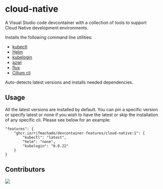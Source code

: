 # cloud-native

A Visual Studio code devcontainer with a collection of tools to support Cloud Native development environments.

Installs the following command line utilities:

* [kubectl](https://kubernetes.io/docs/tasks/tools/)
* [Helm](https://github.com/helm/helm/releases)
* [kubelogin](https://github.com/Azure/kubelogin/releases)
* [azwi](https://github.com/Azure/azure-workload-identity/releases)
* [flux](https://github.com/fluxcd/flux2/releases)
* [Cilium cli](https://github.com/cilium/cilium-cli/releases)

Auto-detects latest versions and installs needed dependencies.

## Usage

All the latest versions are installed by default. You can pin a specific version or specify latest or none if you wish to have the latest or skip the installation of any specific cli. Please see below for an example:

```
"features": {
    "ghcr.io/rjfmachado/devcontainer-features/cloud-native:1": {
        "kubectl": "latest",
        "helm": "none",
        "kubelogin": "0.0.22"
    }
}
```

## Contributors
<a href="https://github.com/rjfmachado/devcontainer-features/graphs/contributors">
  <img src="https://contrib.rocks/image?repo=rjfmachado/devcontainer-features" />
</a>
